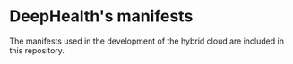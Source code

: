 # DeepHealth's manifests

The manifests used in the development of the hybrid cloud are included in this repository.
